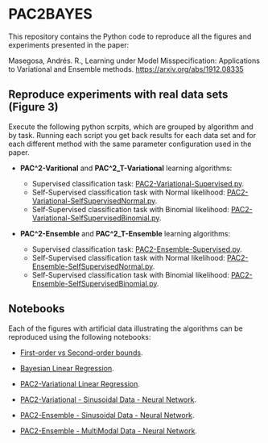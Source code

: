 # PAC2BAYES
This repository contains the Python code to reproduce all the figures and experiments presented 
in the paper: 

Masegosa, Andrés. R., Learning under Model Misspecification: Applications to Variational 
and Ensemble methods. https://arxiv.org/abs/1912.08335



## Reproduce experiments with real data sets (Figure 3)

Execute the following python scrpits, which are grouped by algorithm and by task. Running each script you get back results for each data set and for each different method with the same parameter configuration used in the paper.   

*  **PAC^2-Varitional** and **PAC^2_T-Variational** learning algorithms:

    - Supervised classification task: [PAC2-Variational-Supervised.py](https://github.com/PGM-Lab/PAC2BAYES/blob/master/expRealDataSets/PAC2-Variational-Supervised.py).
    - Self-Supervised classification task with Normal likelihood: [PAC2-Variational-SelfSupervisedNormal.py](https://github.com/PGM-Lab/PAC2BAYES/blob/master/expRealDataSets/PAC2-Variational-SelfSupervisedNormal.py).
    - Self-Supervised classification task with Binomial likelihood: [PAC2-Variational-SelfSupervisedBinomial.py](https://github.com/PGM-Lab/PAC2BAYES/blob/master/expRealDataSets/PAC2-Variational-SelfSupervisedBinomial.py).

*  **PAC^2-Ensemble** and **PAC^2_T-Ensemble** learning algorithms:

    - Supervised classification task: [PAC2-Ensemble-Supervised.py](https://github.com/PGM-Lab/PAC2BAYES/blob/master/expRealDataSets/PAC2-Ensemble-Supervised.py).
    - Self-Supervised classification task with Normal likelihood: [PAC2-Ensemble-SelfSupervisedNormal.py](https://github.com/PGM-Lab/PAC2BAYES/blob/master/expRealDataSets/PAC2-Ensemble-SelfSupervisedNormal.py).
    - Self-Supervised classification task with Binomial likelihood: [PAC2-Ensemble-SelfSupervisedBinomial.py](https://github.com/PGM-Lab/PAC2BAYES/blob/master/expRealDataSets/PAC2-Ensemble-SelfSupervisedBinomial.py).


## Notebooks 

Each of the figures with artificial data illustrating the algorithms can be reproduced using the following notebooks:
 
 * [First-order vs Second-order bounds](https://github.com/PGM-Lab/PAC2BAYES/blob/master/notebooks/FirstOrdervsSeconOrderBounds.ipynb).
 
 * [Bayesian Linear Regression](https://github.com/PGM-Lab/PAC2BAYES/blob/master/notebooks/Bayesian-LinearRegression.ipynb).
 
 * [PAC2-Variational Linear Regression](https://github.com/PGM-Lab/PAC2BAYES/blob/master/notebooks/PAC2-Variational-LinearRegression.ipynb).
 
 * [PAC2-Variational - Sinusoidal Data - Neural Network](https://github.com/PGM-Lab/PAC2BAYES/blob/master/notebooks/PAC2-Variational-SinusoidalData-NeuralNetwork.ipynb).

 * [PAC2-Ensemble - Sinusoidal Data - Neural Network](https://github.com/PGM-Lab/PAC2BAYES/blob/master/notebooks/PAC2-Ensemble-SinusoidalData-NeuralNetwork.ipynb).

 * [PAC2-Ensemble - MultiModal Data - Neural Network](https://github.com/PGM-Lab/PAC2BAYES/blob/master/notebooks/PAC2-Ensemble-MultiModalData-NeuralNetwork.ipynb).

 
 

 
 
 
 
